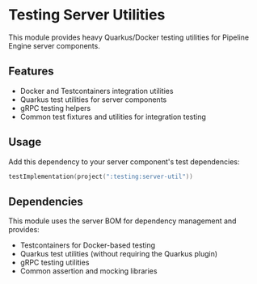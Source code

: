 # Testing Server Utilities

This module provides heavy Quarkus/Docker testing utilities for Pipeline Engine server components.

## Features

- Docker and Testcontainers integration utilities
- Quarkus test utilities for server components
- gRPC testing helpers
- Common test fixtures and utilities for integration testing

## Usage

Add this dependency to your server component's test dependencies:

```kotlin
testImplementation(project(":testing:server-util"))
```

## Dependencies

This module uses the server BOM for dependency management and provides:
- Testcontainers for Docker-based testing
- Quarkus test utilities (without requiring the Quarkus plugin)
- gRPC testing utilities
- Common assertion and mocking libraries